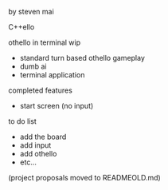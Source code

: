 by steven mai

C++ello

othello in terminal wip
* standard turn based othello gameplay
* dumb ai
* terminal application


completed features
* start screen (no input)

to do list
* add the board
* add input
* add othello
* etc...

(project proposals moved to READMEOLD.md)
